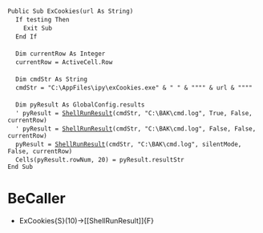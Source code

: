 &nbsp;  &nbsp;  &nbsp;  &nbsp;  
`Public Sub ExCookies(url As String)`  
&nbsp;&nbsp;&nbsp;&nbsp;`If testing Then`  
&nbsp;&nbsp;&nbsp;&nbsp;&nbsp;&nbsp;&nbsp;&nbsp;`Exit Sub`  
&nbsp;&nbsp;&nbsp;&nbsp;`End If`  
&nbsp;  &nbsp;  &nbsp;  &nbsp;  
&nbsp;&nbsp;&nbsp;&nbsp;`Dim currentRow As Integer`  
&nbsp;&nbsp;&nbsp;&nbsp;`currentRow = ActiveCell.Row`  
&nbsp;  &nbsp;  &nbsp;  &nbsp;  
&nbsp;&nbsp;&nbsp;&nbsp;`Dim cmdStr As String`  
&nbsp;&nbsp;&nbsp;&nbsp;`cmdStr = "C:\AppFiles\ipy\exCookies.exe" & " " & """" & url & """"`  
&nbsp;  &nbsp;  &nbsp;  &nbsp;  
&nbsp;&nbsp;&nbsp;&nbsp;`Dim pyResult As GlobalConfig.results`  
&nbsp;&nbsp;&nbsp;&nbsp;`' pyResult = `[`ShellRunResult`](ShellRunResult)`(cmdStr, "C:\BAK\cmd.log", True, False, currentRow)`  
&nbsp;&nbsp;&nbsp;&nbsp;`' pyResult = `[`ShellRunResult`](ShellRunResult)`(cmdStr, "C:\BAK\cmd.log", False, False, currentRow)`  
&nbsp;&nbsp;&nbsp;&nbsp;`pyResult = `[`ShellRunResult`](ShellRunResult)`(cmdStr, "C:\BAK\cmd.log", silentMode, False, currentRow)`  
&nbsp;&nbsp;&nbsp;&nbsp;`Cells(pyResult.rowNum, 20) = pyResult.resultStr`  
`End Sub`  


# BeCaller
- ExCookies{S}(10)->[[ShellRunResult]]{F}

